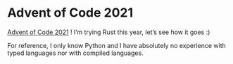 # Advent of Code 2021

[Advent of Code 2021](https://adventofcode.com/2021) !
I’m trying Rust this year, let’s see how it goes :)

For reference, I only know Python and I have absolutely no experience with typed languages nor with compiled languages.

